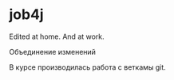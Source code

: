 # job4j
Edited at home.
And at work.

Объединение изменений

В курсе производилась работа с веткамы git.
